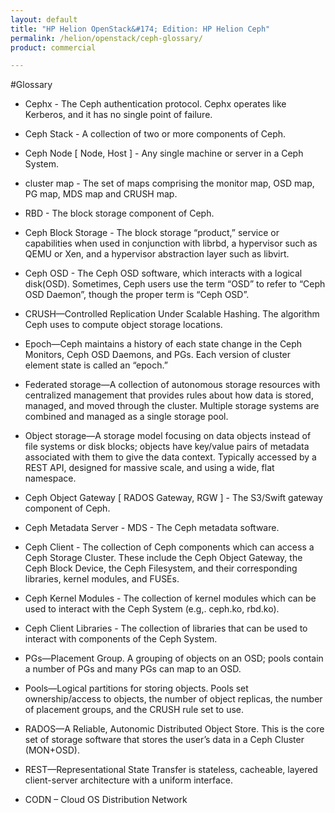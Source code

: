```yaml
---
layout: default
title: "HP Helion OpenStack&#174; Edition: HP Helion Ceph"
permalink: /helion/openstack/ceph-glossary/
product: commercial

---
```

<!--UNDER REVISION-->


<script>

function PageRefresh {
onLoad="window.refresh"
}

PageRefresh();

</script>
<!--
<p style="font-size: small;"> <a href="/helion/openstack/install-beta/kvm/">&#9664; PREV</a> | <a href="/helion/openstack/install-beta-overview/">&#9650; UP</a> | <a href="/helion/openstack/install-beta/esx/">NEXT &#9654;</a> </p>--->


#Glossary

* Cephx - The Ceph authentication protocol. Cephx operates like Kerberos, and it has no single point of failure.

* Ceph Stack - A collection of two or more components of Ceph.

* Ceph Node [ Node, Host ] - Any single machine or server in a Ceph System.

* cluster map - The set of maps comprising the monitor map, OSD map, PG map, MDS map and CRUSH map.

* RBD - The block storage component of Ceph.

* Ceph Block Storage - The block storage “product,” service or capabilities when used in conjunction with librbd, a hypervisor such as QEMU or Xen, and a hypervisor abstraction layer such as libvirt.

* Ceph OSD - The Ceph OSD software, which interacts with a logical disk(OSD). Sometimes, Ceph users use the term “OSD” to refer to “Ceph OSD Daemon”, though the proper term is “Ceph OSD”.

* CRUSH—Controlled Replication Under Scalable Hashing. The algorithm Ceph uses to compute object storage locations.

* Epoch—Ceph maintains a history of each state change in the Ceph Monitors, Ceph OSD Daemons, and PGs. Each version of cluster element state is called an “epoch.”

* Federated storage—A collection of autonomous storage resources with centralized management that provides rules about how data is stored, managed, and moved through the cluster. Multiple storage systems are combined and managed as a single storage pool.

* Object storage—A storage model focusing on data objects instead of file systems or disk blocks; objects have key/value pairs of metadata associated with them to give the data context. Typically accessed by a REST API, designed for massive scale, and using a wide, flat namespace.

* Ceph Object Gateway [ RADOS Gateway, RGW ] - The S3/Swift gateway component of Ceph.

* Ceph Metadata Server - MDS - The Ceph metadata software.

* Ceph Client - The collection of Ceph components which can access a Ceph Storage Cluster. These include the Ceph Object Gateway, the Ceph Block Device, the Ceph Filesystem, and their corresponding libraries, kernel modules, and FUSEs.

* Ceph Kernel Modules - The collection of kernel modules which can be used to interact with the Ceph System (e.g,. ceph.ko, rbd.ko).

* Ceph Client Libraries - The collection of libraries that can be used to interact with components of the Ceph System.

* PGs—Placement Group. A grouping of objects on an OSD; pools contain a number of PGs and many PGs can map to an OSD.

* Pools—Logical partitions for storing objects. Pools set ownership/access to objects, the number of object replicas, the number of placement groups, and the CRUSH rule set to use.

* RADOS—A Reliable, Autonomic Distributed Object Store. This is the core set of storage software that stores the user’s data in a Ceph Cluster (MON+OSD).

* REST—Representational State Transfer is stateless, cacheable, layered client-server architecture with a uniform interface.

* CODN – Cloud OS Distribution Network